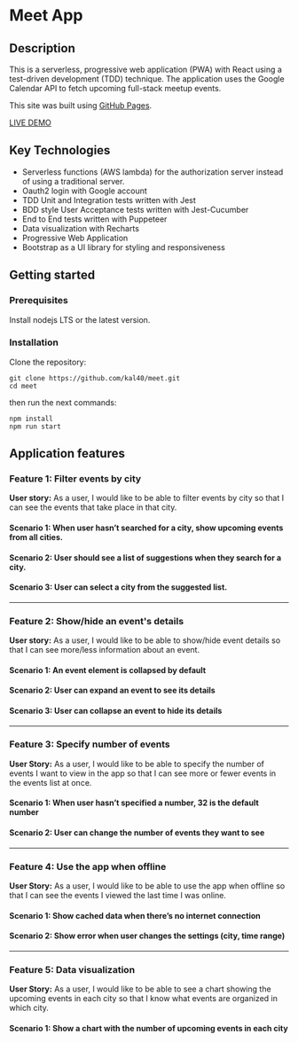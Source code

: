 # Meet App

## Description

This is a serverless, progressive web application (PWA) with React using a test-driven development (TDD) technique. The application uses the Google Calendar API to fetch upcoming full-stack meetup events.

This site was built using [GitHub Pages](https://pages.github.com/).

[LIVE DEMO](https://meet.smartcoder.dev/)

## Key Technologies

- Serverless functions (AWS lambda) for the authorization server instead of using a traditional server.
- Oauth2 login with Google account
- TDD Unit and Integration tests written with Jest
- BDD style User Acceptance tests written with Jest-Cucumber
- End to End tests written with Puppeteer
- Data visualization with Recharts
- Progressive Web Application
- Bootstrap as a UI library for styling and responsiveness

## Getting started

### Prerequisites

Install nodejs LTS or the latest version.

### Installation

Clone the repository:

```shell
git clone https://github.com/kal40/meet.git
cd meet
```

then run the next commands:

```shell
npm install
npm run start
```

## Application features

### Feature 1: Filter events by city

**User story:** As a user, I would like to be able to filter events by city so that I can see the events that take place in that city.

#### Scenario 1: When user hasn’t searched for a city, show upcoming events from all cities.

#### Scenario 2: User should see a list of suggestions when they search for a city.

#### Scenario 3: User can select a city from the suggested list.

---

### Feature 2: Show/hide an event's details

**User story:** As a user, I would like to be able to show/hide event details so that I can see more/less information about an event.

#### Scenario 1: An event element is collapsed by default

#### Scenario 2: User can expand an event to see its details

#### Scenario 3: User can collapse an event to hide its details

---

### Feature 3: Specify number of events

**User Story:** As a user, I would like to be able to specify the number of events I want to view in the app so that I can see more or fewer events in the events list at once.

#### Scenario 1: When user hasn’t specified a number, 32 is the default number

#### Scenario 2: User can change the number of events they want to see

---

### Feature 4: Use the app when offline

**User Story:** As a user, I would like to be able to use the app when offline so that I can see the events I viewed the last time I was online.

#### Scenario 1: Show cached data when there’s no internet connection

#### Scenario 2: Show error when user changes the settings (city, time range)

---

### Feature 5: Data visualization

**User Story:** As a user, I would like to be able to see a chart showing the upcoming events in each city so that I know what events are organized in which city.

#### Scenario 1: Show a chart with the number of upcoming events in each city
